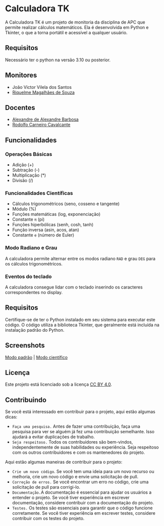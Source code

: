# Calculadora TK

A Calculadora TK é um projeto de monitoria da disciplina de APC que permite realizar cálculos matemáticos. Ela é desenvolvida em Python e Tkinter, o que a torna portátil e acessível a qualquer usuário.

## Requisitos
Necessário ter o python na versão 3.10 ou posterior.

## Monitores

- João Victor Vilela dos Santos
- [Riquelme Magalhães de Souza](https://github.com/RiquelmeMagal)

## Docentes

- [Alexandre de Alexandre Barbosa](http://lattes.cnpq.br/9588814902346410)
- [Rodolfo Carneiro Cavalcante](http://lattes.cnpq.br/0181615416246917)

## Funcionalidades

### Operações Básicas

- Adição (+)
- Subtração (-)
- Multiplicação (*)
- Divisão (/)

### Funcionalidades Científicas
- Cálculos trigonométricos (seno, cosseno e tangente)
- Módulo (%)
- Funções matemáticas (log, exponenciação)
- Constante ``π`` (pi)
- Funções hiperbólicas (senh, cosh, tanh)
- Função inversa (asin, acos, atan)
- Constante ``e`` (número de Euler)

### Modo Radiano e Grau
A calculadora permite alternar entre os modos radiano ``RAD`` e grau ``DEG`` para os cálculos trigonométricos.

### Eventos do teclado
A calculadora consegue lidar com o teclado inserindo os caracteres correspondentes no display.

## Requisitos
Certifique-se de ter o Python instalado em seu sistema para executar este código. O código utiliza a biblioteca Tkinter, que geralmente está incluída na instalação padrão do Python.

## Screenshots

[Modo padrão](https://github.com/oaojcc/calculadora-tk/blob/main/Screenshots/modo%20padr%C3%A3o.PNG) | [Modo científico](https://github.com/oaojcc/calculadora-tk/blob/main/Screenshots/modo%20cient%C3%ADfico.PNG)

## Licença
Este projeto está licenciado sob a licença [CC BY 4.0](https://creativecommons.org/licenses/by/4.0/).

## Contribuindo

Se você está interessado em contribuir para o projeto, aqui estão algumas dicas:

- ``Faça uma pesquisa.`` Antes de fazer uma contribuição, faça uma pesquisa para ver se alguém já fez uma contribuição semelhante. Isso ajudará a evitar duplicações de trabalho.
- ``Seja respeitoso.`` Todos os contribuidores são bem-vindos, independentemente de suas habilidades ou experiência. Seja respeitoso com os outros contribuidores e com os mantenedores do projeto.

Aqui estão algumas maneiras de contribuir para o projeto:

- ``Crie um novo código``. Se você tem uma ideia para um novo recurso ou melhoria, crie um novo código e envie uma solicitação de pull.
- ``Correção de erros.`` Se você encontrar um erro no código, crie uma solicitação de pull para corrigi-lo.
- ``Documentação.``A documentação é essencial para ajudar os usuários a entender o projeto. Se você tiver experiência em escrever documentação, considere contribuir com a documentação do projeto.
- ``Testes.`` Os testes são essenciais para garantir que o código funcione corretamente. Se você tiver experiência em escrever testes, considere contribuir com os testes do projeto.
